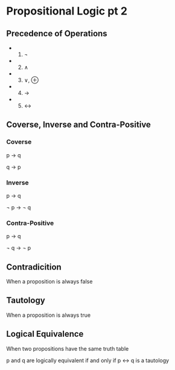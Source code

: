 # Propositional Logic pt 2

## Precedence of Operations

- 1) ¬

- 2) ∧

- 3) ∨, ⊕

- 4) →

- 5) ↔

## Coverse, Inverse and Contra-Positive

### Coverse

p → q

q → p

### Inverse

p → q

¬ p → ¬ q

### Contra-Positive

p → q

¬ q → ¬ p

## Contradicition

When a proposition is always false

## Tautology

When a proposition is always true

## Logical Equivalence

When two propositions have the same truth table

p and q are logically equivalent if and only if p ↔ q is a tautology
